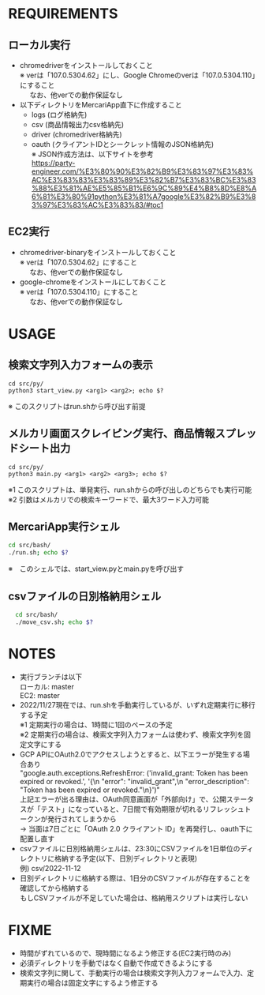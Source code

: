 # REQUIREMENTS
## ローカル実行
  - chromedriverをインストールしておくこと  
    ※ verは「107.0.5304.62」にし、Google Chromeのverは「107.0.5304.110」にすること  
    &nbsp;&nbsp;&nbsp;&nbsp;&nbsp;なお、他verでの動作保証なし
  - 以下ディレクトリをMercariApp直下に作成すること
    - logs (ログ格納先)
    - csv (商品情報出力csv格納先)
    - driver (chromedriver格納先)
    - oauth (クライアントIDとシークレット情報のJSON格納先)  
    ※ JSON作成方法は、以下サイトを参考  
    https://party-engineer.com/%E3%80%90%E3%82%B9%E3%83%97%E3%83%AC%E3%83%83%E3%83%89%E3%82%B7%E3%83%BC%E3%83%88%E3%81%AE%E5%85%B1%E6%9C%89%E4%B8%8D%E8%A6%81%E3%80%91python%E3%81%A7google%E3%82%B9%E3%83%97%E3%83%AC%E3%83%83/#toc1

## EC2実行
  - chromedriver-binaryをインストールしておくこと  
  ※ verは「107.0.5304.62」にすること  
  &nbsp;&nbsp;&nbsp;&nbsp;&nbsp;なお、他verでの動作保証なし
  - google-chromeをインストールにしておくこと  
  ※ verは「107.0.5304.110」にすること  
  &nbsp;&nbsp;&nbsp;&nbsp;&nbsp;なお、他verでの動作保証なし

# USAGE
## 検索文字列入力フォームの表示
  ```
  cd src/py/
  python3 start_view.py <arg1> <arg2>; echo $?
  ```
  ※ このスクリプトはrun.shから呼び出す前提

## メルカリ画面スクレイピング実行、商品情報スプレッドシート出力
  ```
  cd src/py/
  python3 main.py <arg1> <arg2> <arg3>; echo $?
  ```
  ※1 このスクリプトは、単発実行、run.shからの呼び出しのどちらでも実行可能  
  ※2 引数はメルカリでの検索キーワードで、最大3ワード入力可能

## MercariApp実行シェル
  ``` bash
  cd src/bash/
  ./run.sh; echo $?
  ```
  ※　このシェルでは、start_view.pyとmain.pyを呼び出す

## csvファイルの日別格納用シェル
``` bash
  cd src/bash/
  ./move_csv.sh; echo $?
```

# NOTES
  - 実行ブランチは以下  
    ローカル: master  
    EC2: master
  - 2022/11/27現在では、run.shを手動実行しているが、いずれ定期実行に移行する予定  
    ※1 定期実行の場合は、1時間に1回のペースの予定  
    ※2 定期実行の場合は、検索文字列入力フォームは使わず、検索文字列を固定文字にする
  - GCP APIにOAuth2.0でアクセスしようとすると、以下エラーが発生する場合あり  
  "google.auth.exceptions.RefreshError: ('invalid_grant: Token has been expired or revoked.', '{\n  "error": "invalid_grant",\n  "error_description": "Token has been expired or revoked."\n}')"  
  上記エラーが出る理由は、OAuth同意画面が「外部向け」で、公開ステータスが「テスト」になっていると、7日間で有効期限が切れるリフレッシュトークンが発行されてしまうから  
  → 当面は7日ごとに「OAuth 2.0 クライアント ID」を再発行し、oauth下に配置し直す
  - csvファイルに日別格納用シェルは、23:30にCSVファイルを1日単位のディレクトリに格納する予定(以下、日別ディレクトリと表現)  
    例) csv/2022-11-12
  - 日別ディレクトリに格納する際は、1日分のCSVファイルが存在することを確認してから格納する  
    もしCSVファイルが不足していた場合は、格納用スクリプトは実行しない

# FIXME
  - 時間がずれているので、現時間になるよう修正する(EC2実行時のみ)
  - 必須ディレクトリを手動ではなく自動で作成できるようにする
  - 検索文字列に関して、手動実行の場合は検索文字列入力フォームで入力、定期実行の場合は固定文字にするよう修正する
